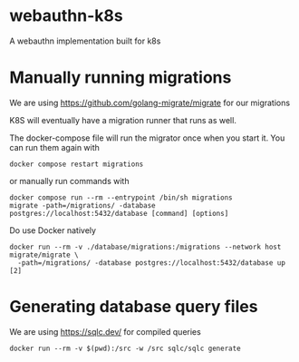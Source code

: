 # webauthn-k8s
A webauthn implementation built for k8s

# Manually running migrations

We are using https://github.com/golang-migrate/migrate for our migrations

K8S will eventually have a migration runner that runs as well.

The docker-compose file will run the migrator once when you start it.
You can run them again with
```
docker compose restart migrations
```
or manually run commands with
```
docker compose run --rm --entrypoint /bin/sh migrations
migrate -path=/migrations/ -database postgres://localhost:5432/database [command] [options]
```

Do use Docker natively
```
docker run --rm -v ./database/migrations:/migrations --network host migrate/migrate \
  -path=/migrations/ -database postgres://localhost:5432/database up [2]
```

# Generating database query files

We are using https://sqlc.dev/ for compiled queries

```
docker run --rm -v $(pwd):/src -w /src sqlc/sqlc generate
```
